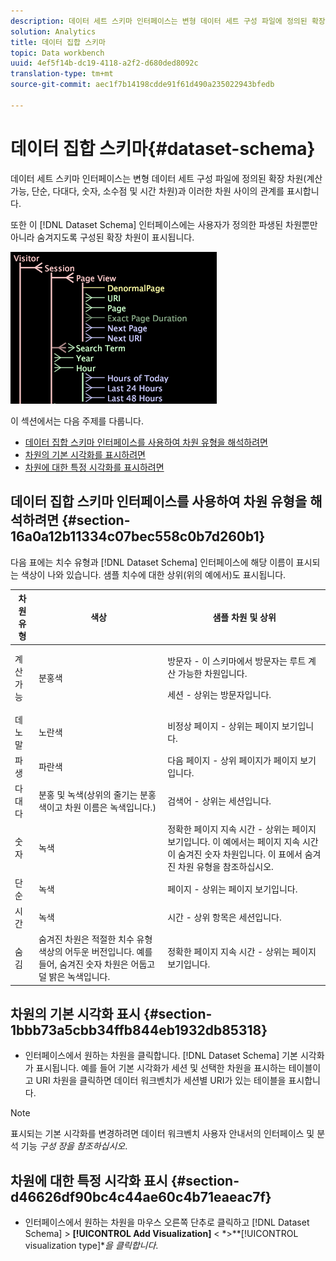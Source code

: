 ```yaml
---
description: 데이터 세트 스키마 인터페이스는 변형 데이터 세트 구성 파일에 정의된 확장 차원(계산 가능, 단순, 다대다, 숫자, 소수점 및 시간 차원)과 이러한 차원 사이의 관계를 표시합니다.
solution: Analytics
title: 데이터 집합 스키마
topic: Data workbench
uuid: 4ef5f14b-dc19-4118-a2f2-d680ded8092c
translation-type: tm+mt
source-git-commit: aec1f7b14198cdde91f61d490a235022943bfedb

---
```



# 데이터 집합 스키마{#dataset-schema}

데이터 세트 스키마 인터페이스는 변형 데이터 세트 구성 파일에 정의된 확장 차원(계산 가능, 단순, 다대다, 숫자, 소수점 및 시간 차원)과 이러한 차원 사이의 관계를 표시합니다.

또한 이 [!DNL Dataset Schema] 인터페이스에는 사용자가 정의한 파생된 차원뿐만 아니라 숨겨지도록 구성된 확장 차원이 표시됩니다.

![](assets/vis_DatasetSchema_Example.png)

이 섹션에서는 다음 주제를 다룹니다.

* [데이터 집합 스키마 인터페이스를 사용하여 차원 유형을 해석하려면](../../../../home/c-dataset-const-proc/c-dataset-config-tools/c-dataset-config-int/c-dataset-schema.md#section-16a0a12b11334c07bec558c0b7d260b1)
* [차원의 기본 시각화를 표시하려면](../../../../home/c-dataset-const-proc/c-dataset-config-tools/c-dataset-config-int/c-dataset-schema.md#section-1bbb73a5cbb34ffb844eb1932db85318)
* [차원에 대한 특정 시각화를 표시하려면](../../../../home/c-dataset-const-proc/c-dataset-config-tools/c-dataset-config-int/c-dataset-schema.md#section-d46626df90bc4c44ae60c4b71eaeac7f)

## 데이터 집합 스키마 인터페이스를 사용하여 차원 유형을 해석하려면 {#section-16a0a12b11334c07bec558c0b7d260b1}

다음 표에는 치수 유형과 [!DNL Dataset Schema] 인터페이스에 해당 이름이 표시되는 색상이 나와 있습니다. 샘플 치수에 대한 상위(위의 예에서)도 표시됩니다.

<table id="table_20D1A9EAAED247338476C475C63255F5"> 
 <thead> 
  <tr> 
   <th colname="col1" class="entry"> 차원 유형 </th> 
   <th colname="col2" class="entry"> 색상 </th> 
   <th colname="col3" class="entry"> 샘플 차원 및 상위 </th> 
  </tr> 
 </thead>
 <tbody> 
  <tr> 
   <td colname="col1"> 계산 가능 </td> 
   <td colname="col2"> 분홍색 </td> 
   <td colname="col3"> <p>방문자 - 이 스키마에서 방문자는 루트 계산 가능한 차원입니다. </p> <p> 세션 - 상위는 방문자입니다. </p> </td> 
  </tr> 
  <tr> 
   <td colname="col1"> 데노말 </td> 
   <td colname="col2"> 노란색 </td> 
   <td colname="col3"> 비정상 페이지 - 상위는 페이지 보기입니다. </td> 
  </tr> 
  <tr> 
   <td colname="col1"> 파생 </td> 
   <td colname="col2"> 파란색 </td> 
   <td colname="col3"> 다음 페이지 - 상위 페이지가 페이지 보기입니다. </td> 
  </tr> 
  <tr> 
   <td colname="col1"> 다대다 </td> 
   <td colname="col2"> 분홍 및 녹색(상위의 줄기는 분홍색이고 차원 이름은 녹색입니다.) </td> 
   <td colname="col3"> 검색어 - 상위는 세션입니다. </td> 
  </tr> 
  <tr> 
   <td colname="col1"> 숫자 </td> 
   <td colname="col2"> 녹색 </td> 
   <td colname="col3"> 정확한 페이지 지속 시간 - 상위는 페이지 보기입니다. 이 예에서는 페이지 지속 시간이 숨겨진 숫자 차원입니다. 이 표에서 숨겨진 차원 유형을 참조하십시오. </td> 
  </tr> 
  <tr> 
   <td colname="col1"> 단순 </td> 
   <td colname="col2"> 녹색 </td> 
   <td colname="col3"> 페이지 - 상위는 페이지 보기입니다. </td> 
  </tr> 
  <tr> 
   <td colname="col1"> 시간 </td> 
   <td colname="col2"> 녹색 </td> 
   <td colname="col3"> 시간 - 상위 항목은 세션입니다. </td> 
  </tr> 
  <tr> 
   <td colname="col1"> 숨김 </td> 
   <td colname="col2"> 숨겨진 차원은 적절한 치수 유형 색상의 어두운 버전입니다. 예를 들어, 숨겨진 숫자 차원은 어둡고 덜 밝은 녹색입니다. </td> 
   <td colname="col3"> 정확한 페이지 지속 시간 - 상위는 페이지 보기입니다. </td> 
  </tr> 
 </tbody> 
</table>

## 차원의 기본 시각화 표시 {#section-1bbb73a5cbb34ffb844eb1932db85318}

* 인터페이스에서 원하는 차원을 클릭합니다. [!DNL Dataset Schema] 기본 시각화가 표시됩니다. 예를 들어 기본 시각화가 세션 및 선택한 차원을 표시하는 테이블이고 URI 차원을 클릭하면 데이터 워크벤치가 세션별 URI가 있는 테이블을 표시합니다.

>[!NOTE]
>
>표시되는 기본 시각화를 변경하려면 데이터 워크벤치 사용자 안내서의 인터페이스 및 분석 기능 *구성 장을 참조하십시오*.

## 차원에 대한 특정 시각화 표시 {#section-d46626df90bc4c44ae60c4b71eaeac7f}

* 인터페이스에서 원하는 차원을 마우스 오른쪽 단추로 클릭하고 [!DNL Dataset Schema] > **[!UICONTROL Add Visualization]** &lt; *>**[!UICONTROL visualization type]**을 클릭합니다*.

